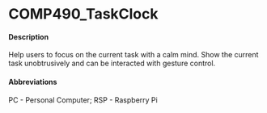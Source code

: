 # COMP490_TaskClock
#### Description
Help users to focus on the current task with a calm mind. Show the current task unobtrusively and can be interacted with gesture control. 
#### Abbreviations 
PC - Personal Computer; RSP - Raspberry Pi 
